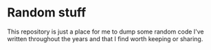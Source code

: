 # Random stuff
This repository is just a place for me to dump some random code I've written throughout the years and that I find worth keeping or sharing.
